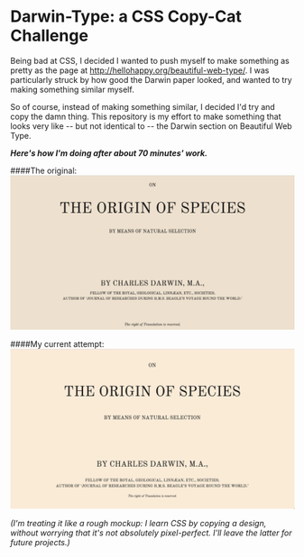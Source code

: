 # Darwin-Type: a CSS Copy-Cat Challenge

Being bad at CSS, I decided I wanted to push myself to make something as pretty as the page at http://hellohappy.org/beautiful-web-type/. I was particularly struck by how good the Darwin paper looked, and wanted to try making something similar myself.

So of course, instead of making something similar, I decided I'd try and copy the damn thing. This repository is my effort to make something that looks very like -- but not identical to -- the Darwin section on Beautiful Web Type.

***Here's how I'm doing after about 70 minutes' work.***

####The original: ![](/original.png)

####My current attempt: ![](/mine.png)

*(I'm treating it like a rough mockup: I learn CSS by copying a design, without worrying that it's not absolutely pixel-perfect. I'll leave the latter for future projects.)*
